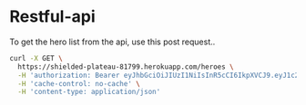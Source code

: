 # Restful-api

To get the hero list from the api, use this post request..
```bash
curl -X GET \
  https://shielded-plateau-81799.herokuapp.com/heroes \
  -H 'authorization: Bearer eyJhbGciOiJIUzI1NiIsInR5cCI6IkpXVCJ9.eyJ1c2VyIjoidXNlciIsInJvbGUiOiJhZG1pbiIsImlhdCI6MTU1OTIzOTU4Nn0._MnjbywHK4j2c_8SN38Ov2TLpMwZ08cKD50tU8QXGYA' \
  -H 'cache-control: no-cache' \
  -H 'content-type: application/json' 
  ```
